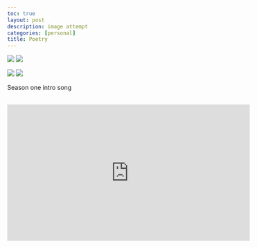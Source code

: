 ```yaml
---
toc: true
layout: post
description: image attempt
categories: [personal]
title: Poetry
---
```


![]({{site.baseurl}}/images/image0(2).png) ![]({{site.baseurl}}/images/image4.png)


![]({{site.baseurl}}/images/image2.png) ![]({{site.baseurl}}/images/image3.png)


 <head>
      <title>Greys Anatomy Intro</title>
   </head>
   <body>
      <p>Season one intro song</p>
      <br />
      <iframe width="560" height="315" src="https://www.youtube.com/watch?v=GKyvMFkuCog" frameborder="0" allowfullscreen></iframe>
   </body>





